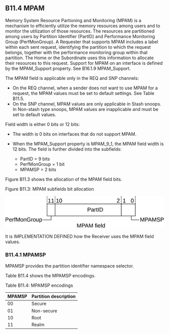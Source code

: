 ## B11.4 MPAM

Memory System Resource Partioning and Monitoring (MPAM) is a mechanism to efficiently utilize the memory resources among users and to monitor the utilization of those resources. The resources are partitioned among users by Partition Identifier (PartID) and Performance Monitoring Group (PerfMonGroup). A Requester that supports MPAM includes a label within each sent request, identifying the partition to which the request belongs, together with the performance monitoring group within that partition. The Home or the Subordinate uses this information to allocate their resources to this request. Support for MPAM on an interface is defined by the MPAM\_Support property. See B16.1.9 MPAM\_Support.

The MPAM field is applicable only in the REQ and SNP channels:

- On the REQ channel, when a sender does not want to use MPAM for a request, the MPAM values must be set to default settings. See Table B11.5.
- On the SNP channel, MPAM values are only applicable in Stash snoops. In Non-stash type snoops, MPAM values are inapplicable and must be set to default values.

Field width is either 0 bits or 12 bits:

- The width is 0 bits on interfaces that do not support MPAM.
- When the MPAM\_Support property is MPAM\_9\_1, the MPAM field width is 12 bits. The field is further divided into the subfields:

    - PartID = 9 bits
    - PerfMonGroup = 1 bit
    - MPAMSP = 2 bits

Figure B11.3 shows the allocation of the MPAM field bits.

Figure B11.3: MPAM subfields bit allocation

![Image](page_385/image_000000_cc3d36289c2130352d000bdb3da0082a8e51f814b8aa7b1e0e8a18115881dd34.png)

It is IMPLEMENTATION DEFINED how the Receiver uses the MPAM field values.

### B11.4.1 MPAMSP

MPAMSP provides the partition identifier namespace selector.

Table B11.4 shows the MPAMSP encodings.

Table B11.4: MPAMSP encodings

| MPAMSP | Partition description |
|--------|-----------------------|
| 00     | Secure                |
| 01     | Non-secure            |
| 10     | Root                  |
| 11     | Realm                 |